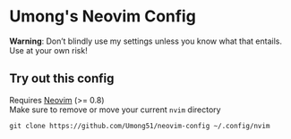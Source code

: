 # Umong's Neovim Config
**Warning**: Don’t blindly use my settings unless you know what that entails. Use at your own risk!

## Try out this config
Requires [Neovim](https://neovim.io/) (>= 0.8)\
Make sure to remove or move your current ``nvim`` directory
```
git clone https://github.com/Umong51/neovim-config ~/.config/nvim
```
